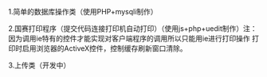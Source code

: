 1.简单的数据库操作类（使用PHP+mysqli制作）

2.国赛打印程序（提交代码连接打印机自动打印）（使用js+php+uedit制作）注：因为调用ie特有的控件才能实现对客户端程序的调用所以只能用ie进行打印操作
  打印时启用浏览器的ActiveX控件，控制缓存刷新窗口清除。
    
3.上传类（开发中）

